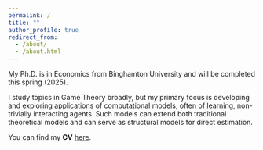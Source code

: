 ```yaml
---
permalink: /
title: ""
author_profile: true
redirect_from: 
  - /about/
  - /about.html
---
```


My Ph.D. is in Economics from Binghamton University and will be completed this spring (2025).

I study topics in Game Theory broadly, but my primary focus is developing and exploring applications of computational models, often of learning, non-trivially interacting agents. Such models can extend both traditional theoretical models and can serve as structural models for direct estimation.

You can find my <b>CV</b> [here](https://chriszosh1.github.io/files/CV_ChrisZosh.pdf).